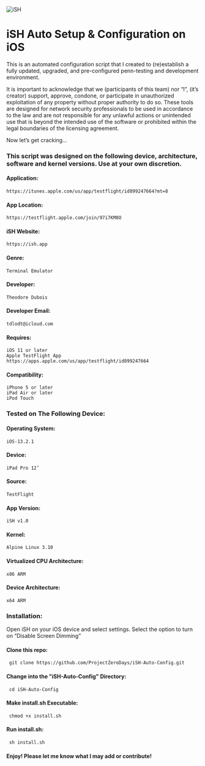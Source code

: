 ![iSH](https://ish.app/assets/icon.png "iSH")

# iSH Auto Setup & Configuration on iOS

This is an automated configuration script that I created to (re)establish a fully updated, upgraded, and pre-configured penn-testing and development environment. 

It is important to acknowledge that we (participants of this team) nor “I”, (it’s creator) support, approve, condone, or participate in unauthorized exploitation of any property without proper authority to do so. These tools are designed for network security professionals to be used in accordance to the law and are not responsible for any  unlawful actions or unintended use that is beyond the intended use of the software or prohibited within the legal boundaries of the licensing agreement.

Now let’s get cracking...

### This script was designed on the following device, architecture, software and kernel versions. Use at your own discretion.

#### Application:
    https://itunes.apple.com/us/app/testflight/id899247664?mt=8

#### App Location:
    https://testflight.apple.com/join/97i7KM8O

#### iSH Website:
    https://ish.app

#### Genre:
    Terminal Emulator 

#### Developer:
    Theodore Dubois

#### Developer Email:
    tdlodt@icloud.com

#### Requires:
    iOS 11 or later
    Apple TestFlight App
    https://apps.apple.com/us/app/testflight/id899247664

#### Compatibility:
    iPhone 5 or later
    iPad Air or later
    iPod Touch

### Tested on The Following Device:

#### Operating System:
    iOS-13.2.1

#### Device:
    iPad Pro 12’

#### Source:
    TestFlight 

#### App Version:
    iSH v1.0

#### Kernel:
    Alpine Linux 3.10 

#### Virtualized CPU Architecture:
    x86 ARM

#### Device Architecture:
    x64 ARM

### Installation: 

Open iSH on your iOS device and select settings. Select the option to turn on “Disable Screen Dimming”

#### Clone this repo:
     git clone https://github.com/ProjectZeroDays/iSH-Auto-Config.git

#### Change into the "iSH-Auto-Config" Directory:
     cd iSH-Auto-Config

#### Make install.sh Executable:
     chmod +x install.sh

#### Run install.sh:
     sh install.sh

#### Enjoy! Please let me know what I may add or contribute!

